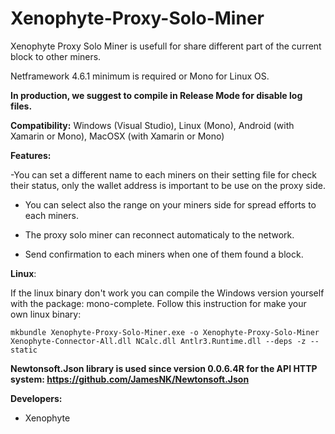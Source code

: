 # Xenophyte-Proxy-Solo-Miner
Xenophyte Proxy Solo Miner is usefull for share different part of the current block to other miners.

Netframework 4.6.1 minimum is required or Mono for Linux OS.

**In production, we suggest to compile in Release Mode for disable log files.**

**Compatibility:** Windows (Visual Studio), Linux (Mono), Android (with Xamarin or Mono), MacOSX (with Xamarin or Mono)


**Features:**

-You can set a different name to each miners on their setting file for check their status, only the wallet address is important to be use on the proxy side. 

- You can select also the range on your miners side for spread efforts to each miners.

- The proxy solo miner can reconnect automaticaly to the network.

- Send confirmation to each miners when one of them found a block.


**Linux**:

If the linux binary don't work you can compile the Windows version yourself with the package: mono-complete.
Follow this instruction for make your own linux binary:

~~~text
mkbundle Xenophyte-Proxy-Solo-Miner.exe -o Xenophyte-Proxy-Solo-Miner Xenophyte-Connector-All.dll NCalc.dll Antlr3.Runtime.dll --deps -z --static
~~~

**Newtonsoft.Json library is used since version 0.0.6.4R for the API HTTP system: https://github.com/JamesNK/Newtonsoft.Json**

**Developers:**

- Xenophyte 
